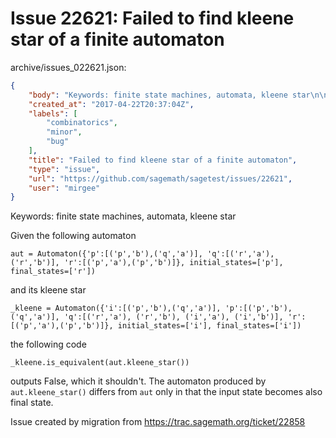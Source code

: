 # Issue 22621: Failed to find kleene star of a finite automaton

archive/issues_022621.json:
```json
{
    "body": "Keywords: finite state machines, automata, kleene star\n\nGiven the following automaton\n\n```\naut = Automaton({'p':[('p','b'),('q','a')], 'q':[('r','a'), ('r','b')], 'r':[('p','a'),('p','b')]}, initial_states=['p'], final_states=['r'])\n```\n\nand its kleene star\n\n```\n_kleene = Automaton({'i':[('p','b'),('q','a')], 'p':[('p','b'),('q','a')], 'q':[('r','a'), ('r','b'), ('i','a'), ('i','b')], 'r':[('p','a'),('p','b')]}, initial_states=['i'], final_states=['i'])\n```\n\nthe following code\n\n```\n_kleene.is_equivalent(aut.kleene_star())\n```\n\noutputs False, which it shouldn't. The automaton produced by `aut.kleene_star()` differs from `aut` only in that the input state becomes also final state.\n\nIssue created by migration from https://trac.sagemath.org/ticket/22858\n\n",
    "created_at": "2017-04-22T20:37:04Z",
    "labels": [
        "combinatorics",
        "minor",
        "bug"
    ],
    "title": "Failed to find kleene star of a finite automaton",
    "type": "issue",
    "url": "https://github.com/sagemath/sagetest/issues/22621",
    "user": "mirgee"
}
```
Keywords: finite state machines, automata, kleene star

Given the following automaton

```
aut = Automaton({'p':[('p','b'),('q','a')], 'q':[('r','a'), ('r','b')], 'r':[('p','a'),('p','b')]}, initial_states=['p'], final_states=['r'])
```

and its kleene star

```
_kleene = Automaton({'i':[('p','b'),('q','a')], 'p':[('p','b'),('q','a')], 'q':[('r','a'), ('r','b'), ('i','a'), ('i','b')], 'r':[('p','a'),('p','b')]}, initial_states=['i'], final_states=['i'])
```

the following code

```
_kleene.is_equivalent(aut.kleene_star())
```

outputs False, which it shouldn't. The automaton produced by `aut.kleene_star()` differs from `aut` only in that the input state becomes also final state.

Issue created by migration from https://trac.sagemath.org/ticket/22858


